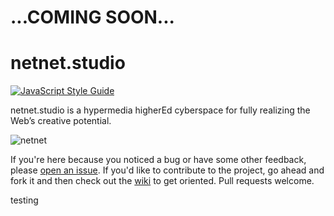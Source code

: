 # ...COMING SOON...

# netnet.studio
[![JavaScript Style Guide](https://img.shields.io/badge/code_style-standard-brightgreen.svg)](https://standardjs.com)

netnet.studio is a hypermedia higherEd cyberspace for fully realizing the Web’s creative potential.

![netnet](https://github.com/netizenorg/netnet.studio/wiki/netnet.png)

If you're here because you noticed a bug or have some other feedback, please [open an issue](https://github.com/netizenorg/netnet.studio/issues/new). If you'd like to contribute to the project, go ahead and fork it and then check out the [wiki](https://github.com/netizenorg/netnet.studio/wiki) to get oriented. Pull requests welcome.

testing
